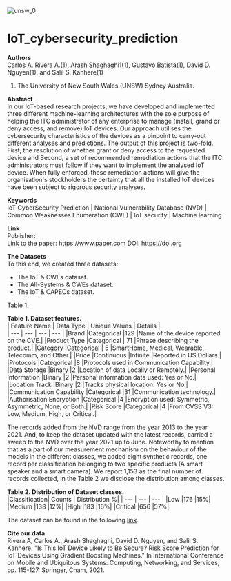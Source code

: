 ![unsw_0](https://user-images.githubusercontent.com/7439960/197022279-cfdf58ea-01ca-4c1e-854e-99776012a0bd.png) 
# IoT_cybersecurity_prediction

**Authors**  
  Carlos A. Rivera A.(1), Arash Shaghaghi1(1), Gustavo Batista(1), David D. Nguyen(1), and Salil S. Kanhere(1)  
   1. The University of New South Wales (UNSW) Sydney Australia.  
  
**Abstract**  
In our IoT-based research projects, we have developed and implemented three different machine-learning architectures with the sole purpose of helping the ITC administrator of any enterprise to manage (install, grand or deny access, and remove) IoT devices. Our approach utilises the cybersecurity characteristics of the devices as a pinpoint to carry-out different analyses and predictions. The output of this project is two-fold. First, the resolution of whether grant or deny access to the requested device and Second, a set of recommended remediation actions that the ITC administrators must follow if they want to implement the analysed IoT device. When fully enforced, these remediation actions will give the organisation's stockholders the certainty that all the installed IoT devices have been subject to rigorous security analyses.

**Keywords**  
IoT CyberSecurity Prediction | National Vulnerability Database (NVD) | Common Weaknesses Enumeration (CWE) | IoT security | Machine learning

**Link**  
Publisher:  
Link to the paper: https://www.paper.com
DOI: https://doi.org


**The Datasets**  
To this end, we created three datasets:
- The IoT & CWEs dataset.
- The All-Systems & CWEs dataset.
- The IoT & CAPECs dataset.


Table 1.    

**Table 1. Dataset features.**  
| Feature Name | Data Type | Unique Values | Details |  
| --- | --- | --- | --- |
|Brand          |Categorical            |129      |Name of the device reported on the CVE.|
|Product Type   |Categorical            | 71      |Phrase describing the product.|
|Category       |Categorical            |  5      |SmartHome, Medical, Wearable, Telecomm, and Other.|
|Price          |Continuous             |Infinite |Reported in US Dollars.|
|Protocols      |Categorical            |8        |Protocols used in Communication Capability.|
|Data Storage   |Binary                 |2        |Location of data Locally or Remotely.|
|Personal Information |Binary           |2        |Personal information data used: Yes or No.|
|Location Track |Binary                 |2        |Tracks physical location: Yes or No.|
|Communication Capability |Categorical  |31       |Communication technology.|
|Authorisation Encryption |Categorical  |4        |Encryption used: Symmetric, Asymmetric, None, or Both.|
|Risk Score    |Categorical             |4        |From CVSS V3: Low, Medium, High, or  Critical.|
 

The records added from the NVD range from the year 2013 to the year 2021. And, to keep the dataset updated with the latest records, carried a sweep to the NVD over the year 2021 up to June. Noteworthy to mention that as a part of our measurement mechanism on the behaviour of the models in the different classes, we added eight synthetic records, one record per classification belonging to two specific products (A smart speaker and a smart camera). We report 1,153 as the final number of records collected, in the Table 2 we disclose the distribution among classes.  

**Table 2. Distribution of Dataset classes.**  
|Classification| Counts | Distribution %|
| --- | --- | --- |
|Low      |176        |15%|
|Medium   |138        |12%|
|High     |183        |16%|
|Critical |656        |57%|

The dataset can be found in the following [link](https://github.com/criveraalvarez/IsThisIoTDeviceLikelyToBeSecure-/blob/main/Dataset_IsThisIoTDeviceLikelytoBeSecure.csv).  
  
**Cite our data**  
Rivera A, Carlos A., Arash Shaghaghi, David D. Nguyen, and Salil S. Kanhere. "Is This IoT Device Likely to Be Secure? Risk Score Prediction for IoT Devices Using Gradient Boosting Machines." In International Conference on Mobile and Ubiquitous Systems: Computing, Networking, and Services, pp. 115-127. Springer, Cham, 2021.  

